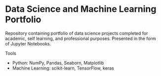 # Data Science and Machine Learning Portfolio
Repository containing portfolio of data science projects completed for academic, self learning, and professional purposes. Presented in the form of Jupyter Notebooks.

Tools

* Python: NumPy, Pandas, Seaborn, Matplotlib
* Machine Learning: scikit-learn, TensorFlow, keras

